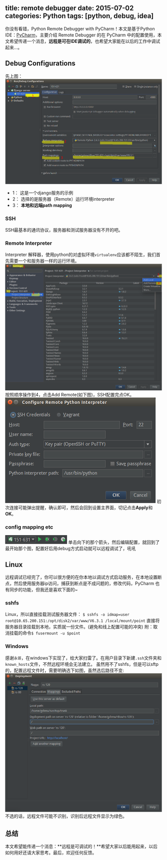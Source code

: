title: remote debugger
date: 2015-07-02
categories: Python
tags: [python, debug, idea]
---
你没有看错，Python Remote Debugger with PyCharm！本文是基于Python IDE：[PyCharm](https://www.jetbrains.com/pycharm/)，主要介绍 Remote Debugger 的在 PyCharm 中的配置使用，本文希望传递一个消息，**远程是可在IDE调试的**，也希望大家能在以后的工作中调试起来…。

## Debug Configurations
先上图：
![Debug Configurations](/pic/Run-Debug-Configurations.png)
* 1： 这是一个django服务的示例
* 2： 选择的是服务器（Remote）运行环境interpreter
* 3： **本地和远端path mapping**

### SSH
SSH最基本的通讯协议，服务器和测试服务器没有不开的吧。

### Remote Interpreter
Interpreter 解释器，使用python的对虚拟环境`virtualenv`应该都不陌生，我们首先需要一个和服务器一样的运行环境。
![Setting add Interpreter](/pic/Settings_add.png)
按照顺序操作到4，点击Add Remote(如下图)，SSH配置完点OK。
![Configure Remote Python Interpreter](/pic/Configure-Remote-Python-Interpreter.png)
初次连接可能弹出提醒，确认即可，然后会回到设置主界面，切记点击**Apply**和**OK**。

### config mapping etc
![Configure Server](/pic/Configure-Server.png)
单击向下的那个箭头，然后编辑配置，就回到了最开始那个图，配置好后用debug方式启动就可以远程调试了，吼吼

## Linux
远程调试已经完了，你可以很方便的在你本地以调试方式启动服务，在本地设置断点，然后使用服务器ip访问，捕获到断点是不成问题的，修改代码，PyCharm 也有同步的功能，但我还是喜欢下面的~

### sshfs
Linux，所以直接挂载测试服务器文件：
`$ sshfs -o idmap=user root@10.65.200.151:/opt/disk2/var/www/V6.3.1 /local/mount/point`
直接将服务器目录挂载到本地，实质就一份文件。(避免和线上配置可能的冲突)
附：取消挂载的命令`$ fusermount -u $point`

### Windows
感谢`永哥`，在windows下实现了，给大家扫雷了。在用户目录下新建`.ssh`文件夹和`known_hosts`文件，不然远程环境会无法建立。
虽然用不了sshfs，但是可以sftp的，配置远程文件时，需要明确选下如图，虽然选后路径不变:
![Remote Host File](/pic/Remote_File.png)
不选的话，远程文件可能不识别，识别后远程文件显示为绿色。

## 总结
本文希望能传递一个消息：**远程是可调试的！**希望大家以后能用起来，以后如何用好还请大家思考。最后，欢迎任何反馈。
